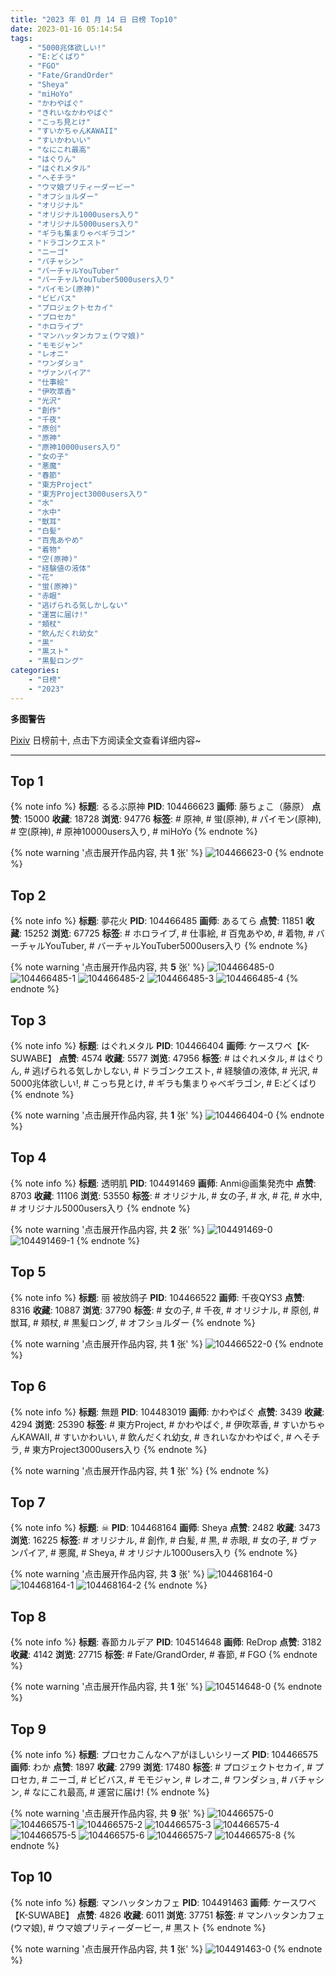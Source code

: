 ```yaml
---
title: "2023 年 01 月 14 日 日榜 Top10"
date: 2023-01-16 05:14:54
tags:
    - "5000兆体欲しい!"
    - "E:どくばり"
    - "FGO"
    - "Fate/GrandOrder"
    - "Sheya"
    - "miHoYo"
    - "かわやばぐ"
    - "きれいなかわやばぐ"
    - "こっち見とけ"
    - "すいかちゃんKAWAII"
    - "すいかわいい"
    - "なにこれ最高"
    - "はぐりん"
    - "はぐれメタル"
    - "へそチラ"
    - "ウマ娘プリティーダービー"
    - "オフショルダー"
    - "オリジナル"
    - "オリジナル1000users入り"
    - "オリジナル5000users入り"
    - "ギラも集まりゃベギラゴン"
    - "ドラゴンクエスト"
    - "ニーゴ"
    - "バチャシン"
    - "バーチャルYouTuber"
    - "バーチャルYouTuber5000users入り"
    - "パイモン(原神)"
    - "ビビバス"
    - "プロジェクトセカイ"
    - "プロセカ"
    - "ホロライブ"
    - "マンハッタンカフェ(ウマ娘)"
    - "モモジャン"
    - "レオニ"
    - "ワンダショ"
    - "ヴァンパイア"
    - "仕事絵"
    - "伊吹萃香"
    - "光沢"
    - "創作"
    - "千夜"
    - "原创"
    - "原神"
    - "原神10000users入り"
    - "女の子"
    - "悪魔"
    - "春節"
    - "東方Project"
    - "東方Project3000users入り"
    - "水"
    - "水中"
    - "獣耳"
    - "白髪"
    - "百鬼あやめ"
    - "着物"
    - "空(原神)"
    - "経験値の液体"
    - "花"
    - "蛍(原神)"
    - "赤眼"
    - "逃げられる気しかしない"
    - "運営に届け!"
    - "頬杖"
    - "飲んだくれ幼女"
    - "黒"
    - "黒スト"
    - "黒髪ロング"
categories:
    - "日榜"
    - "2023"
---
```


<i class="fa fa-triangle-exclamation"></i>**多图警告**<i class="fa fa-triangle-exclamation"></i>

[Pixiv](https://www.pixiv.net/) 日榜前十, 点击下方阅读全文查看详细内容~

<!-- more -->

---

## Top 1

{% note info %}
**标题**: るるぶ原神
**PID**: 104466623 **画师**: 藤ちょこ（藤原）
**点赞**: 15000 **收藏**: 18728 **浏览**: 94776
**标签**: # 原神, # 蛍(原神), # パイモン(原神), # 空(原神), # 原神10000users入り, # miHoYo
{% endnote %}

{% note warning '点击展开作品内容, 共 **1** 张' %}
![104466623-0](https://i.pixiv.re/img-original/img/2023/01/13/00/03/15/104466623_p0.png)
{% endnote %}

## Top 2

{% note info %}
**标题**: 夢花火
**PID**: 104466485 **画师**: あるてら
**点赞**: 11851 **收藏**: 15252 **浏览**: 67725
**标签**: # ホロライブ, # 仕事絵, # 百鬼あやめ, # 着物, # バーチャルYouTuber, # バーチャルYouTuber5000users入り
{% endnote %}

{% note warning '点击展开作品内容, 共 **5** 张' %}
![104466485-0](https://i.pixiv.re/img-original/img/2023/01/13/00/01/02/104466485_p0.png)
![104466485-1](https://i.pixiv.re/img-original/img/2023/01/13/00/01/02/104466485_p1.png)
![104466485-2](https://i.pixiv.re/img-original/img/2023/01/13/00/01/02/104466485_p2.png)
![104466485-3](https://i.pixiv.re/img-original/img/2023/01/13/00/01/02/104466485_p3.png)
![104466485-4](https://i.pixiv.re/img-original/img/2023/01/13/00/01/02/104466485_p4.png)
{% endnote %}

## Top 3

{% note info %}
**标题**: はぐれメタル
**PID**: 104466404 **画师**: ケースワベ【K-SUWABE】
**点赞**: 4574 **收藏**: 5577 **浏览**: 47956
**标签**: # はぐれメタル, # はぐりん, # 逃げられる気しかしない, # ドラゴンクエスト, # 経験値の液体, # 光沢, # 5000兆体欲しい!, # こっち見とけ, # ギラも集まりゃベギラゴン, # E:どくばり
{% endnote %}

{% note warning '点击展开作品内容, 共 **1** 张' %}
![104466404-0](https://i.pixiv.re/img-original/img/2023/01/13/00/00/33/104466404_p0.jpg)
{% endnote %}

## Top 4

{% note info %}
**标题**: 透明肌
**PID**: 104491469 **画师**: Anmi@画集発売中
**点赞**: 8703 **收藏**: 11106 **浏览**: 53550
**标签**: # オリジナル, # 女の子, # 水, # 花, # 水中, # オリジナル5000users入り
{% endnote %}

{% note warning '点击展开作品内容, 共 **2** 张' %}
![104491469-0](https://i.pixiv.re/img-original/img/2023/01/14/00/00/45/104491469_p0.jpg)
![104491469-1](https://i.pixiv.re/img-original/img/2023/01/14/00/00/45/104491469_p1.jpg)
{% endnote %}

## Top 5

{% note info %}
**标题**: 丽 被放鸽子
**PID**: 104466522 **画师**: 千夜QYS3
**点赞**: 8316 **收藏**: 10887 **浏览**: 37790
**标签**: # 女の子, # 千夜, # オリジナル, # 原创, # 獣耳, # 頬杖, # 黒髪ロング, # オフショルダー
{% endnote %}

{% note warning '点击展开作品内容, 共 **1** 张' %}
![104466522-0](https://i.pixiv.re/img-original/img/2023/01/13/14/38/47/104466522_p0.jpg)
{% endnote %}

## Top 6

{% note info %}
**标题**: 無題
**PID**: 104483019 **画师**: かわやばぐ
**点赞**: 3439 **收藏**: 4294 **浏览**: 25390
**标签**: # 東方Project, # かわやばぐ, # 伊吹萃香, # すいかちゃんKAWAII, # すいかわいい, # 飲んだくれ幼女, # きれいなかわやばぐ, # へそチラ, # 東方Project3000users入り
{% endnote %}

{% note warning '点击展开作品内容, 共 **1** 张' %}
{% endnote %}

## Top 7

{% note info %}
**标题**: ☠
**PID**: 104468164 **画师**: Sheya
**点赞**: 2482 **收藏**: 3473 **浏览**: 16225
**标签**: # オリジナル, # 創作, # 白髪, # 黒, # 赤眼, # 女の子, # ヴァンパイア, # 悪魔, # Sheya, # オリジナル1000users入り
{% endnote %}

{% note warning '点击展开作品内容, 共 **3** 张' %}
![104468164-0](https://i.pixiv.re/img-original/img/2023/01/13/01/01/03/104468164_p0.jpg)
![104468164-1](https://i.pixiv.re/img-original/img/2023/01/13/01/01/03/104468164_p1.jpg)
![104468164-2](https://i.pixiv.re/img-original/img/2023/01/13/01/01/03/104468164_p2.jpg)
{% endnote %}

## Top 8

{% note info %}
**标题**: 春節カルデア
**PID**: 104514648 **画师**: ReDrop
**点赞**: 3182 **收藏**: 4142 **浏览**: 27715
**标签**: # Fate/GrandOrder, # 春節, # FGO
{% endnote %}

{% note warning '点击展开作品内容, 共 **1** 张' %}
![104514648-0](https://i.pixiv.re/img-original/img/2023/01/14/21/08/40/104514648_p0.jpg)
{% endnote %}

## Top 9

{% note info %}
**标题**: プロセカこんなヘアがほしいシリーズ
**PID**: 104466575 **画师**: わか
**点赞**: 1897 **收藏**: 2799 **浏览**: 17480
**标签**: # プロジェクトセカイ, # プロセカ, # ニーゴ, # ビビバス, # モモジャン, # レオニ, # ワンダショ, # バチャシン, # なにこれ最高, # 運営に届け!
{% endnote %}

{% note warning '点击展开作品内容, 共 **9** 张' %}
![104466575-0](https://i.pixiv.re/img-original/img/2023/01/13/00/02/09/104466575_p0.jpg)
![104466575-1](https://i.pixiv.re/img-original/img/2023/01/13/00/02/09/104466575_p1.jpg)
![104466575-2](https://i.pixiv.re/img-original/img/2023/01/13/00/02/09/104466575_p2.jpg)
![104466575-3](https://i.pixiv.re/img-original/img/2023/01/13/00/02/09/104466575_p3.jpg)
![104466575-4](https://i.pixiv.re/img-original/img/2023/01/13/00/02/09/104466575_p4.jpg)
![104466575-5](https://i.pixiv.re/img-original/img/2023/01/13/00/02/09/104466575_p5.jpg)
![104466575-6](https://i.pixiv.re/img-original/img/2023/01/13/00/02/09/104466575_p6.jpg)
![104466575-7](https://i.pixiv.re/img-original/img/2023/01/13/00/02/09/104466575_p7.jpg)
![104466575-8](https://i.pixiv.re/img-original/img/2023/01/13/00/02/09/104466575_p8.jpg)
{% endnote %}

## Top 10

{% note info %}
**标题**: マンハッタンカフェ
**PID**: 104491463 **画师**: ケースワベ【K-SUWABE】
**点赞**: 4826 **收藏**: 6011 **浏览**: 37751
**标签**: # マンハッタンカフェ(ウマ娘), # ウマ娘プリティーダービー, # 黒スト
{% endnote %}

{% note warning '点击展开作品内容, 共 **1** 张' %}
![104491463-0](https://i.pixiv.re/img-original/img/2023/01/14/00/00/42/104491463_p0.jpg)
{% endnote %}
